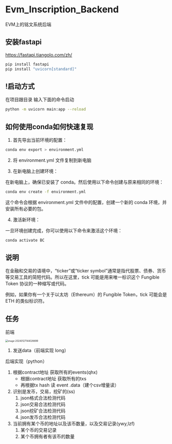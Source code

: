 # Evm_Inscription_Backend
EVM上的铭文系统后端


## 安装fastapi 

https://fastapi.tiangolo.com/zh/

```bash
pip install fastapi
pip install "uvicorn[standard]"
```

## !启动方式
在项目跟目录 输入下面的命令启动
```bash
python -m uvicorn main:app --reload
```
## 如何使用conda如何快速复现
1. 首先导出当前环境的配置：
```bash
conda env export > environment.yml
```
2. 将 environment.yml 文件复制到新电脑 

3. 在新电脑上创建环境： 

在新电脑上，确保已安装了 conda。然后使用以下命令创建与原来相同的环境：
```bash
conda env create -f environment.yml
```
这个命令会根据 environment.yml 文件中的配置，创建一个新的 conda 环境，并安装所有必要的包。  

4. 激活新环境： 

一旦环境创建完成，你可以使用以下命令来激活这个环境：
```bash
conda activate BC
```
## 说明

在金融和交易的语境中，“ticker”或“ticker symbol”通常是指代股票、债券、货币等交易工具的简短代码。所以在这里，tick 可能是用来唯一标识这个 Fungible Token 协议的一种缩写或代码。  

例如，如果你有一个关于以太坊（Ethereum）的 Fungible Token，tick 可能会是 ETH 的类似标识符。

## 任务

前端

<img src="https://gitee.com/yushen611/img/raw/master/image-20240127144026699.png" alt="image-20240127144026699" style="zoom:50%;" />

1. 发送data（前端实现 long）

 后端实现（python）

1. 根据contract地址 获取所有的events(qhx)
   * 根据contract地址 获取所有的txs
   * 再根据tx hash 读 event .data（建个csv增量读）
2. 识别是发币，交易，挖矿的(ss)
   1. json格式合法检测代码
   2. json交易合法检测代码
   3. json挖矿合法检测代码
   4. json发币合法检测代码
3. 当前拥有某个币的地址以及该币数量，以及交易记录(ywy,lzf)
   1. 某个币的交易记录
   2. 某个币拥有者有该币的数量
